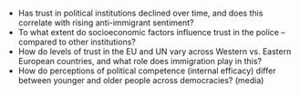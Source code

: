 
- Has trust in political institutions declined over time, and does this correlate with rising anti-immigrant sentiment?
- To what extent do socioeconomic factors influence trust in the police – compared to other institutions?
- How do levels of trust in the EU and UN vary across Western vs. Eastern European countries, and what role does immigration play in this?
- How do perceptions of political competence (internal efficacy) differ between younger and older people across democracies? (media)


